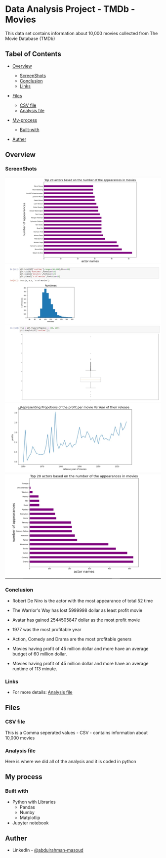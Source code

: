 # Data Analysis Project - TMDb - Movies

This data set contains information about 10,000 movies collected from The Movie Database (TMDb)

## Tabel of Contents 
- [Overview](#overview)
    - [ScreenShots](#screenshots)
    - [Conclusion](#conclusion)
    - [Links](#links)
- [Files](#files)  

    - [CSV file](#csv-file)
    - [Analysis file](#pyhon)
- [My-process](#my-process)
    - [Built-with](#built-with)
- [Auther](#Auther)


## Overview

### ScreenShots

![](Screenshots/photo_2022-07-20_17-21-07.jpg)
![](Screenshots/photo_2022-07-20_17-21-18.jpg)
![](Screenshots/photo_2022-07-20_17-21-23.jpg)
![](Screenshots/photo_2022-07-20_17-21-28.jpg)
![](Screenshots/photo_2022-07-20_17-21-33.jpg)

### Conclusion
- Robert De Niro is the actor with the most appearance of total 52 time

- The Warrior's Way has lost 5999998 dollar as least profit movie

- Avatar has gained 2544505847 dollar as the most profit movie

- 1977 was the most profitable year

- Action, Comedy and Drama are the most profitable geners

- Movies having profit of 45 million dollar and more have an average budget of 60 million dollar.

- Movies having profit of 45 million dollar and more have an average runtime of 113 minute.

### Links

- For more details: [Analysis file](https://github.com/abduelrahmanemad/TMDP_movies_analysis/blob/main/Data_Analysis_Project.ipynb)

## Files

### CSV file
This is a Comma seperated values - CSV - contains information about 10,000 movies
### Analysis file
Here is where we did all of the analysis and it is coded in python
## My process
### Built with
- Python with Libraries
    - Pandas
    - Numby
    - Matplotlip
- Jupyter notebook



## Auther 
- LinkedIn - [@abdulrahman-masoud](https://www.linkedin.com/in/abdulrahman-masoud-a73504234/)